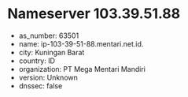 # Nameserver 103.39.51.88

* as_number: 63501
* name: ip-103-39-51-88.mentari.net.id.
* city: Kuningan Barat
* country: ID
* organization: PT Mega Mentari Mandiri
* version: Unknown
* dnssec: false
